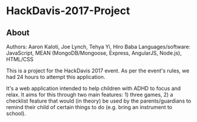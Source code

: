 # HackDavis-2017-Project

About
-----

Authors: Aaron Kaloti, Joe Lynch, Tehya Yi, Hiro Baba
Languages/software: JavaScript, MEAN (MongoDB/Mongoose, Express,
AngularJS, Node.js), HTML/CSS

This is a project for the HackDavis 2017 event. As per the event's
rules, we had 24 hours to attempt this application.

It's a web application intended to help children with ADHD to focus
and relax. It aims for this through two main features: 1) three games,
2) a checklist feature that would (in theory) be used by the parents/guardians
to remind their child of certain things to do (e.g. bring an instrument
to school).
